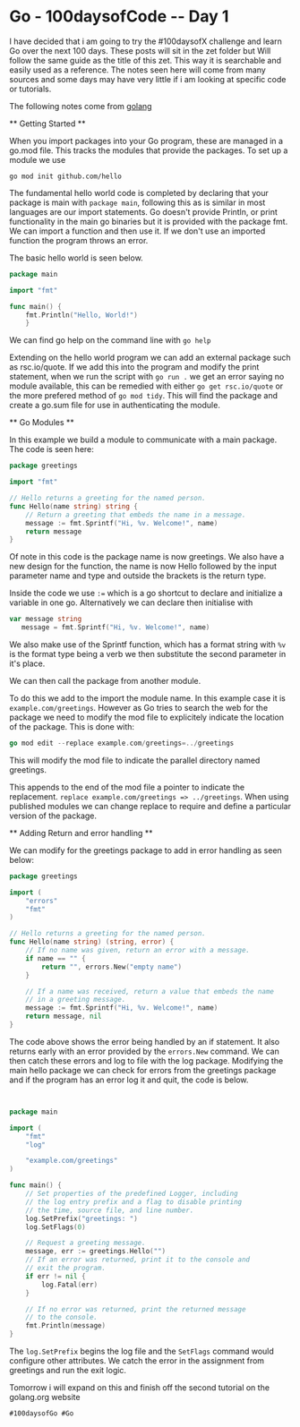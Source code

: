 # Go - 100daysofCode -- Day 1

I have decided that i am going to try the #100daysofX challenge and
learn Go over the next 100 days. These posts will sit in the zet folder
but Will follow the same guide as the title of this zet. This way it is
searchable and easily used as a reference. The notes seen here will come
from many sources and some days may have very little if i am looking at
specific code or tutorials.

The following notes come from [golang](https://golang.org/doc/tutorial)

** Getting Started **

When you import packages into your Go program, these are managed in a
go.mod file. This tracks the modules that provide the packages.
To set up a module we use
```
go mod init github.com/hello
```

The fundamental hello world code is completed by declaring that your
package is main with `package main`, following this as is similar in
most languages are our import statements. Go doesn't provide Println, or
print functionality in the main go binaries but it is provided with the
package fmt. We can import a function and then use it. If we don't
use an imported function the program throws an error.

The basic hello world is seen below.
```go
package main

import "fmt"

func main() {
    fmt.Println("Hello, World!")
    }
```


We can find go help on the command line with `go help`

Extending on the hello world program we can add an external package such
as rsc.io/quote. If we add this into the program and modify the print
statement, when we run the script with `go run .` we get an error saying
no module available, this can be remedied with either `go get
rsc.io/quote` or the more prefered method of `go mod tidy`. This will
find the package and create a go.sum file for use in authenticating the
module.

** Go Modules **

In this example we build a module to communicate with a main package.
The code is seen here:

```go
package greetings

import "fmt"

// Hello returns a greeting for the named person.
func Hello(name string) string {
    // Return a greeting that embeds the name in a message.
    message := fmt.Sprintf("Hi, %v. Welcome!", name)
    return message
}
```
Of note in this code is the package name is now greetings. We also have
a new design for the function, the name is now Hello followed by the
input parameter name and type and outside the brackets is the return
type.

Inside the code we use `:=` which is a go shortcut to declare and
initialize a variable in one go. Alternatively we can declare then
initialise with
```go
var message string
   message = fmt.Sprintf("Hi, %v. Welcome!", name)
```

We also make use of the Sprintf function, which has a format string with
`%v` is the format type being a verb we then substitute the second
parameter in it's place. 

We can then call the package from another module.

To do this we add to the import the module name. In this example case it
is `example.com/greetings`. However as Go tries to search the web for
the package we need to modify the mod file to explicitely indicate the
location of the package. This is done with:
```go
go mod edit --replace example.com/greetings=../greetings
```
This will modify the mod file to indicate the parallel directory named
greetings.

This appends to the end of the mod file a pointer to indicate the
replacement. `replace example.com/greetings => ../greetings`. When using
published modules we can change replace to require and define a
particular version of the package.

** Adding Return and error handling **

We can modify for the greetings package to add in error handling as seen
below:
```go
package greetings

import (
    "errors"
    "fmt"
)

// Hello returns a greeting for the named person.
func Hello(name string) (string, error) {
    // If no name was given, return an error with a message.
    if name == "" {
        return "", errors.New("empty name")
    }

    // If a name was received, return a value that embeds the name
    // in a greeting message.
    message := fmt.Sprintf("Hi, %v. Welcome!", name)
    return message, nil
}
```

The code above shows the error being handled by an if statement. It also
returns early with an error provided by the `errors.New` command. We can
then catch these errors and log to file with the log package. Modifying
the main hello package we can check for errors from the greetings
package and if the program has an error log it and quit, the code is
below.

```go


package main

import (
    "fmt"
    "log"

    "example.com/greetings"
)

func main() {
    // Set properties of the predefined Logger, including
    // the log entry prefix and a flag to disable printing
    // the time, source file, and line number.
    log.SetPrefix("greetings: ")
    log.SetFlags(0)

    // Request a greeting message.
    message, err := greetings.Hello("")
    // If an error was returned, print it to the console and
    // exit the program.
    if err != nil {
        log.Fatal(err)
    }

    // If no error was returned, print the returned message
    // to the console.
    fmt.Println(message)
}
```

The `log.SetPrefix` begins the log file and the `SetFlags` command would
configure other attributes. We catch the error in the assignment from
greetings and run the exit logic.

Tomorrow i will expand on this and finish off the second tutorial on the
golang.org website


    #100daysofGo #Go

